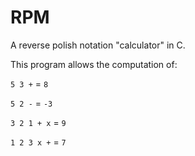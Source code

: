 # RPM

A reverse polish notation "calculator" in C.

This program allows the computation of:

`5 3 +` = `8`


`5 2 -` = `-3`


`3 2 1 + x` = `9`


`1 2 3 x +` = `7`
